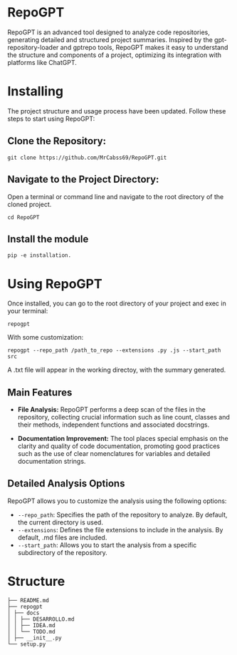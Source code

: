 # RepoGPT

RepoGPT is an advanced tool designed to analyze code repositories, generating detailed and structured project summaries. Inspired by the gpt-repository-loader and gptrepo tools, RepoGPT makes it easy to understand the structure and components of a project, optimizing its integration with platforms like ChatGPT.

# Installing
The project structure and usage process have been updated. Follow these steps to start using RepoGPT:

## Clone the Repository:

```tap
git clone https://github.com/MrCabss69/RepoGPT.git
```

## Navigate to the Project Directory:

Open a terminal or command line and navigate to the root directory of the cloned project.

```tap
cd RepoGPT
```

## Install the module
```tap
pip -e installation.
```


# Using RepoGPT

Once installed, you can go to the root directory of your project and exec in your terminal:

```tap
repogpt
```
With some customization:
```tap
repogpt --repo_path /path_to_repo --extensions .py .js --start_path src
```

A .txt file will appear in the working directoy, with the summary generated.


## Main Features

- **File Analysis:** RepoGPT performs a deep scan of the files in the repository, collecting crucial information such as line count, classes and their methods, independent functions and associated docstrings.

- **Documentation Improvement:** The tool places special emphasis on the clarity and quality of code documentation, promoting good practices such as the use of clear nomenclatures for variables and detailed documentation strings.

## Detailed Analysis Options

RepoGPT allows you to customize the analysis using the following options:

- `--repo_path`: Specifies the path of the repository to analyze. By default, the current directory is used.
- `--extensions`: Defines the file extensions to include in the analysis. By default, .md files are included.
- `--start_path`: Allows you to start the analysis from a specific subdirectory of the repository.

# Structure
```tap.
├── README.md
├── repogpt
│ ├── docs
│ │ ├── DESARROLLO.md
│ │ ├── IDEA.md
│ │ └── TODO.md
│ ├── __init__.py
└── setup.py

```